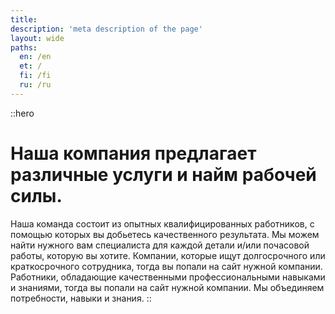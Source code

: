 ```yaml
---
title:
description: 'meta description of the page'
layout: wide
paths:
  en: /en
  et: /
  fi: /fi
  ru: /ru
---
```


::hero
# Наша компания предлагает различные услуги и найм рабочей силы.

Наша команда состоит из опытных квалифицированных работников, с помощью которых вы добьетесь качественного результата. Мы можем найти нужного вам специалиста для каждой детали и/или почасовой работы, которую вы хотите.
Компании, которые ищут долгосрочного или краткосрочного сотрудника, тогда вы попали на сайт нужной компании.
Работники, обладающие качественными профессиональными навыками и знаниями, тогда вы попали на сайт нужной компании.
Мы объединяем потребности, навыки и знания.
::
